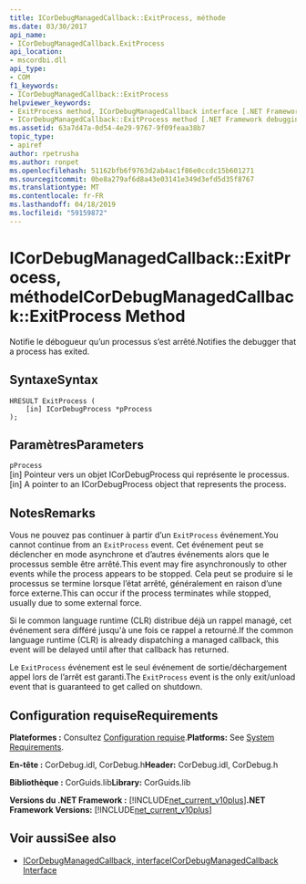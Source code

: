 ```yaml
---
title: ICorDebugManagedCallback::ExitProcess, méthode
ms.date: 03/30/2017
api_name:
- ICorDebugManagedCallback.ExitProcess
api_location:
- mscordbi.dll
api_type:
- COM
f1_keywords:
- ICorDebugManagedCallback::ExitProcess
helpviewer_keywords:
- ExitProcess method, ICorDebugManagedCallback interface [.NET Framework debugging]
- ICorDebugManagedCallback::ExitProcess method [.NET Framework debugging]
ms.assetid: 63a7d47a-0d54-4e29-9767-9f09feaa38b7
topic_type:
- apiref
author: rpetrusha
ms.author: ronpet
ms.openlocfilehash: 51162bfb6f9763d2ab4ac1f86e0ccdc15b601271
ms.sourcegitcommit: 0be8a279af6d8a43e03141e349d3efd5d35f8767
ms.translationtype: MT
ms.contentlocale: fr-FR
ms.lasthandoff: 04/18/2019
ms.locfileid: "59159872"
---
```

# <a name="icordebugmanagedcallbackexitprocess-method"></a><span data-ttu-id="54aa4-102">ICorDebugManagedCallback::ExitProcess, méthode</span><span class="sxs-lookup"><span data-stu-id="54aa4-102">ICorDebugManagedCallback::ExitProcess Method</span></span>
<span data-ttu-id="54aa4-103">Notifie le débogueur qu’un processus s’est arrêté.</span><span class="sxs-lookup"><span data-stu-id="54aa4-103">Notifies the debugger that a process has exited.</span></span>  
  
## <a name="syntax"></a><span data-ttu-id="54aa4-104">Syntaxe</span><span class="sxs-lookup"><span data-stu-id="54aa4-104">Syntax</span></span>  
  
```  
HRESULT ExitProcess (  
    [in] ICorDebugProcess *pProcess  
);  
```  
  
## <a name="parameters"></a><span data-ttu-id="54aa4-105">Paramètres</span><span class="sxs-lookup"><span data-stu-id="54aa4-105">Parameters</span></span>  
 `pProcess`  
 <span data-ttu-id="54aa4-106">[in] Pointeur vers un objet ICorDebugProcess qui représente le processus.</span><span class="sxs-lookup"><span data-stu-id="54aa4-106">[in] A pointer to an ICorDebugProcess object that represents the process.</span></span>  
  
## <a name="remarks"></a><span data-ttu-id="54aa4-107">Notes</span><span class="sxs-lookup"><span data-stu-id="54aa4-107">Remarks</span></span>  
 <span data-ttu-id="54aa4-108">Vous ne pouvez pas continuer à partir d’un `ExitProcess` événement.</span><span class="sxs-lookup"><span data-stu-id="54aa4-108">You cannot continue from an `ExitProcess` event.</span></span> <span data-ttu-id="54aa4-109">Cet événement peut se déclencher en mode asynchrone et d’autres événements alors que le processus semble être arrêté.</span><span class="sxs-lookup"><span data-stu-id="54aa4-109">This event may fire asynchronously to other events while the process appears to be stopped.</span></span> <span data-ttu-id="54aa4-110">Cela peut se produire si le processus se termine lorsque l’état arrêté, généralement en raison d’une force externe.</span><span class="sxs-lookup"><span data-stu-id="54aa4-110">This can occur if the process terminates while stopped, usually due to some external force.</span></span>  
  
 <span data-ttu-id="54aa4-111">Si le common language runtime (CLR) distribue déjà un rappel managé, cet événement sera différé jusqu'à une fois ce rappel a retourné.</span><span class="sxs-lookup"><span data-stu-id="54aa4-111">If the common language runtime (CLR) is already dispatching a managed callback, this event will be delayed until after that callback has returned.</span></span>  
  
 <span data-ttu-id="54aa4-112">Le `ExitProcess` événement est le seul événement de sortie/déchargement appel lors de l’arrêt est garanti.</span><span class="sxs-lookup"><span data-stu-id="54aa4-112">The `ExitProcess` event is the only exit/unload event that is guaranteed to get called on shutdown.</span></span>  
  
## <a name="requirements"></a><span data-ttu-id="54aa4-113">Configuration requise</span><span class="sxs-lookup"><span data-stu-id="54aa4-113">Requirements</span></span>  
 <span data-ttu-id="54aa4-114">**Plateformes :** Consultez [Configuration requise](../../../../docs/framework/get-started/system-requirements.md).</span><span class="sxs-lookup"><span data-stu-id="54aa4-114">**Platforms:** See [System Requirements](../../../../docs/framework/get-started/system-requirements.md).</span></span>  
  
 <span data-ttu-id="54aa4-115">**En-tête :** CorDebug.idl, CorDebug.h</span><span class="sxs-lookup"><span data-stu-id="54aa4-115">**Header:** CorDebug.idl, CorDebug.h</span></span>  
  
 <span data-ttu-id="54aa4-116">**Bibliothèque :** CorGuids.lib</span><span class="sxs-lookup"><span data-stu-id="54aa4-116">**Library:** CorGuids.lib</span></span>  
  
 <span data-ttu-id="54aa4-117">**Versions du .NET Framework :** [!INCLUDE[net_current_v10plus](../../../../includes/net-current-v10plus-md.md)]</span><span class="sxs-lookup"><span data-stu-id="54aa4-117">**.NET Framework Versions:** [!INCLUDE[net_current_v10plus](../../../../includes/net-current-v10plus-md.md)]</span></span>  
  
## <a name="see-also"></a><span data-ttu-id="54aa4-118">Voir aussi</span><span class="sxs-lookup"><span data-stu-id="54aa4-118">See also</span></span>

- [<span data-ttu-id="54aa4-119">ICorDebugManagedCallback, interface</span><span class="sxs-lookup"><span data-stu-id="54aa4-119">ICorDebugManagedCallback Interface</span></span>](../../../../docs/framework/unmanaged-api/debugging/icordebugmanagedcallback-interface.md)
